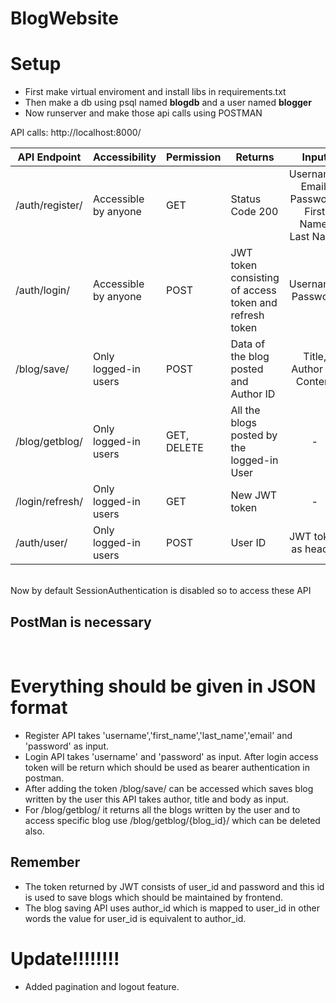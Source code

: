 # BlogWebsite

<h1>Setup</h1>
<ul>
  <li>First make virtual enviroment and install libs in requirements.txt</li>
  <li>Then make a db using psql named <b>blogdb</b> and a user named <b>blogger</b></li>
  <li>Now runserver and make those api calls using POSTMAN</li>
</ul>

API calls: http://localhost:8000/<br>
<table>
    <thead>
      <tr>
        <th>API Endpoint</th>
        <th>Accessibility</th>
        <th>Permission</th>
        <th>Returns</th>
        <th>Input</th>
      </tr>
    </thead>
    <tbody>
      <tr>
        <td>/auth/register/</td>
        <td>Accessible by anyone</td>
        <td>GET</td>
        <td>Status Code 200</td>
        <td align="Center">Username, Email, Password, First Name, Last Name</td>
      </tr>
      <tr>
        <td>/auth/login/</td>
        <td>Accessible by anyone</td>
        <td>POST</td>
        <td>JWT token consisting of access token and refresh token</td>
        <td align="Center">Username, Password</td>
      </tr>
      <tr>
        <td>/blog/save/</td>
        <td>Only logged-in users</td>
        <td>POST</td>
        <td>Data of the blog posted and Author ID</td>
        <td align="Center">Title, Author ID, Content</td>
      </tr>
      <tr>
        <td>/blog/getblog/</td>
        <td>Only logged-in users</td>
        <td>GET, DELETE</td>
        <td>All the blogs posted by the logged-in User</td>
        <td align="Center">-</td>
      </tr>
      <tr>
        <td>/login/refresh/</td>
        <td>Only logged-in users</td>
        <td>GET</td>
        <td>New JWT token</td>
        <td align="Center">-</td>
      </tr>
      <tr>
        <td>/auth/user/</td>
        <td>Only logged-in users</td>
        <td>POST</td>
        <td>User ID</td>
        <td align="Center">JWT token as header</td>
      </tr>
    </tbody>
  </table>

<br>
Now by default SessionAuthentication is disabled so to access these API <b><h2>PostMan is necessary</h2></b>

<br>
<h1>Everything should be given in JSON format</h1>
<ul>
  <li> Register API takes 'username','first_name','last_name','email' and 'password' as input.</li>
  <li> Login API takes 'username' and 'password' as input.&nbsp;After login access token will be return which should be used as bearer authentication in postman.</li>
  <li> After adding the token /blog/save/ can be accessed which saves blog written by the user this API takes author, title and body as input.</li>
  <li> For /blog/getblog/ it returns all the blogs written by the user and to access specific blog use /blog/getblog/{blog_id}/ which can be deleted also.</li>
</ul>

<h2>Remember</h2>
<ul>
  <li>The token returned by JWT consists of user_id and password and this id is used to save blogs which should be maintained by frontend.</li>
  <li>The blog saving API uses author_id which is mapped to user_id in other words the value for user_id is equivalent to author_id.</li>
</ul>

<h1>Update!!!!!!!!</h1>
<ul>
  <li>Added pagination and logout feature.</li>
</ul>
